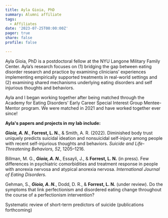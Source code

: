 ```yaml
---
title: Ayla Gioia, PhD
summary: Alumni affiliate
tags: 
  - Affiliates
date: '2023-07-25T00:00:00Z'
pager: true
share: false
profile: false

---
```


Ayla Gioia, PhD is a postdoctoral fellow at the NYU Langone Military Family Center. Ayla’s research focuses on (1) bridging the gap between eating disorder research and practice by examining clinicians’ experiences implementing empirically supported treatments in real-world settings and (2) examining shared mechanisms underlying eating disorders and self injurious thoughts and behaviors. 

Ayla and I began working together after being matched through the Academy for Eating Disorders' Early Career Special Interest Group Mentee-Mentor program. We were matched in 2021 and have worked together ever since!

**Ayla's papers and projects in my lab include:**

***Gioia, A. N.***, **Forrest, L. N.**, & Smith, A. R. (2022). Diminished body trust uniquely predicts suicidal ideation and nonsuicidal self-injury among people with recent self-injurious thoughts and behaviors. *Suicide and Life-Threatening Behaviors, 52*, 1205–1216. 

Billman, M. G., ***Gioia, A. N.***, Essayli, J., & **Forrest, L. N.** (in press). Few differences in psychiatric comorbidities and treatment response in people with anorexia nervosa and atypical anorexia nervosa. *International Journal of Eating Disorders.*

Gehman, S., ***Gioia, A. N.***, Dodd, D. R., & **Forrest, L. N.** (under review). Do the symptoms that link perfectionism and disordered eating change throughout the course of a perfectionism intervention?

Systematic review of short-term predictors of suicide (publications forthcoming)